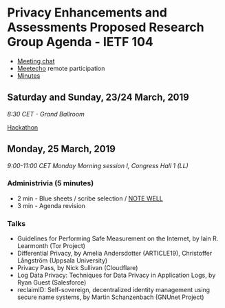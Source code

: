 # Privacy Enhancements and Assessments Proposed Research Group Agenda - IETF 104

* [Meeting chat](xmpp:pearg@jabber.ietf.org?join)
* [Meetecho](http://www.meetecho.com/ietf104/pearg) remote participation
* [Minutes](http://etherpad.tools.ietf.org:9000/p/notes-ietf-104-pearg)

## Saturday and Sunday, 23/24 March, 2019

*8:30 CET - Grand Ballroom*

[Hackathon](https://trac.ietf.org/trac/ietf/meeting/wiki/104hackathon)

## Monday, 25 March, 2019

*9:00-11:00 CET Monday Morning session I, Congress Hall 1 (LL)*

### Administrivia (5 minutes)

* 2 min - Blue sheets / scribe selection / [NOTE WELL](https://www.ietf.org/about/note-well.html)
* 3 min - Agenda revision

### Talks

* Guidelines for Performing Safe Measurement on the Internet, by Iain R. Learmonth (Tor Project)
* Differential Privacy, by Amelia Andersdotter (ARTICLE19), Christoffer Långström (Uppsala University)
* Privacy Pass, by Nick Sullivan (Cloudflare)
* Log Data Privacy: Techniques for Data Privacy in Application Logs, by Ryan Guest (Salesforce)
* reclaimID: Self-sovereign, decentralized identity management using secure name systems, by Martin Schanzenbach (GNUnet Project)

